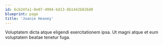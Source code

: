 ```yaml
---
id: 6cb24fa1-9e07-4994-bd13-8b1442b826d0
blueprint: page
title: 'Joanie Heaney'
---
```

Voluptatem dicta atque eligendi exercitationem ipsa. Ut magni atque et eum voluptatem beatae tenetur fuga.